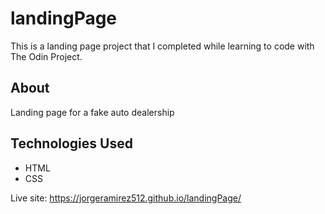 # landingPage

This is a landing page project that I completed while learning to code with The Odin Project.

## About 
Landing page for a fake auto dealership

## Technologies Used
- HTML 
- CSS

Live site: https://jorgeramirez512.github.io/landingPage/

